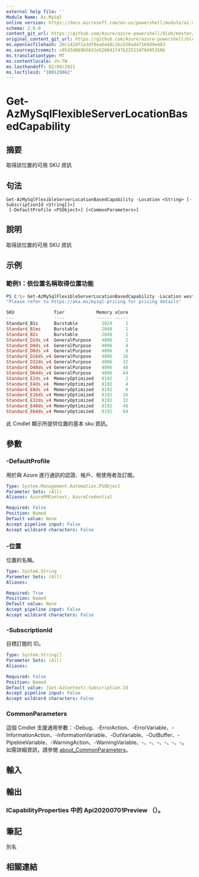 ```yaml
---
external help file: ''
Module Name: Az.MySql
online version: https://docs.microsoft.com/en-us/powershell/module/az.mysql/get-azmysqlflexibleserverlocationbasedcapability
schema: 2.0.0
content_git_url: https://github.com/Azure/azure-powershell/blob/master/src/MySql/help/Get-AzMySqlFlexibleServerLocationBasedCapability.md
original_content_git_url: https://github.com/Azure/azure-powershell/blob/master/src/MySql/help/Get-AzMySqlFlexibleServerLocationBasedCapability.md
ms.openlocfilehash: 20c142df2a3df0ea6448c2bcb58ad47169d9e483
ms.sourcegitcommit: c05d3d669b5631e526841f47b22513d78495350b
ms.translationtype: MT
ms.contentlocale: zh-TW
ms.lasthandoff: 02/09/2021
ms.locfileid: "100129062"
---
```

# Get-AzMySqlFlexibleServerLocationBasedCapability

## 摘要
取得該位置的可用 SKU 資訊

## 句法

```
Get-AzMySqlFlexibleServerLocationBasedCapability -Location <String> [-SubscriptionId <String[]>]
 [-DefaultProfile <PSObject>] [<CommonParameters>]
```

## 說明
取得該位置的可用 SKU 資訊

## 示例

### 範例1：依位置名稱取得位置功能
```powershell
PS C:\> Get-AzMySqlFlexibleServerLocationBasedCapability -Location westus2
"Please refer to https://aka.ms/mysql-pricing for pricing details"

SKU               Tier            Memory vCore
---               ----            ------ -----
Standard_B1s      Burstable         1024     1
Standard_B1ms     Burstable         2048     1
Standard_B2s      Burstable         2048     2
Standard_D2ds_v4  GeneralPurpose    4096     2
Standard_D4ds_v4  GeneralPurpose    4096     4
Standard_D8ds_v4  GeneralPurpose    4096     8
Standard_D16ds_v4 GeneralPurpose    4096    16
Standard_D32ds_v4 GeneralPurpose    4096    32
Standard_D48ds_v4 GeneralPurpose    4096    48
Standard_D64ds_v4 GeneralPurpose    4096    64
Standard_E2ds_v4  MemoryOptimized   8192     2
Standard_E4ds_v4  MemoryOptimized   8192     4
Standard_E8ds_v4  MemoryOptimized   8192     8
Standard_E16ds_v4 MemoryOptimized   8192    16
Standard_E32ds_v4 MemoryOptimized   8192    32
Standard_E48ds_v4 MemoryOptimized   8192    48
Standard_E64ds_v4 MemoryOptimized   8192    64

```

此 Cmdlet 顯示所提供位置的基本 sku 資訊。

## 參數

### -DefaultProfile
用於與 Azure 進行通訊的認證、帳戶、租使用者及訂閱。

```yaml
Type: System.Management.Automation.PSObject
Parameter Sets: (All)
Aliases: AzureRMContext, AzureCredential

Required: False
Position: Named
Default value: None
Accept pipeline input: False
Accept wildcard characters: False
```

### -位置
位置的名稱。

```yaml
Type: System.String
Parameter Sets: (All)
Aliases:

Required: True
Position: Named
Default value: None
Accept pipeline input: False
Accept wildcard characters: False
```

### -SubscriptionId
目標訂閱的 ID。

```yaml
Type: System.String[]
Parameter Sets: (All)
Aliases:

Required: False
Position: Named
Default value: (Get-AzContext).Subscription.Id
Accept pipeline input: False
Accept wildcard characters: False
```

### CommonParameters
這個 Cmdlet 支援通用參數：-Debug、-ErrorAction、-ErrorVariable、-InformationAction、-InformationVariable、-OutVariable、-OutBuffer、-PipelineVariable、-WarningAction、-WarningVariable、-、-、-、-、-、-。 如需詳細資訊，請參閱 [about_CommonParameters](http://go.microsoft.com/fwlink/?LinkID=113216)。

## 輸入

## 輸出

### ICapabilityProperties 中的 Api20200701Preview （）。

## 筆記

別名

## 相關連結

